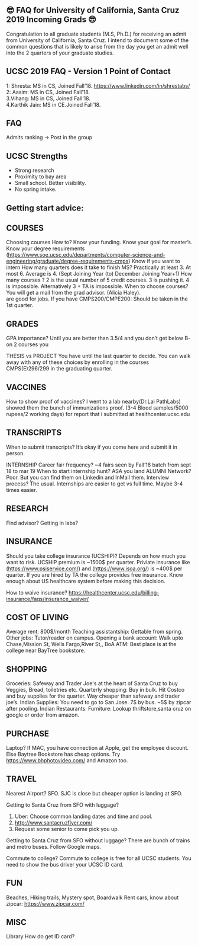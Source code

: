 ## :sunglasses: FAQ for University of California, Santa Cruz 2019 Incoming Grads :sunglasses:

Congratulation to all graduate students (M.S, Ph.D.) for receiving an admit from University of California, Santa Cruz. I intend to document some of the common questions that is likely to arise from the day you get an admit well into the 2 quarters of your graduate studies. 

UCSC 2019 FAQ - Version 1
Point of Contact
-----------
1: Shresta: MS in CS, Joined Fall’18. https://www.linkedin.com/in/shrestabs/  <br />
2: Aasim: MS in CS, Joined Fall’18. <br />
3.Vihang: MS in CS, Joined Fall’18.  <br />
4.Karthik Jain: MS in CE.Joined Fall’18.  <br />

FAQ
------
Admits ranking -> Post in the group

UCSC Strengths
------
- Strong research
- Proximity to bay area
- Small school. Better visibility.
- No spring intake. 

Getting start advice:
------

COURSES
------
Choosing courses How to?  Know your funding. Know your goal for master’s. Know your degree requirements (https://www.soe.ucsc.edu/departments/computer-science-and-engineering/graduate/degree-requirements-cmps) Know if you want to intern
How many quarters does it take to finish MS? Practically at least 3. At most 6. Average is 4. (Sept Joining Year (to) December Joining Year+1)
How many courses ? 2 is the usual number of 5 credit courses. 3 is pushing it. 4 is impossible. Alternatively 3 + TA is impossible. 
When to choose courses? You will get a mail from the grad advisor. (Alicia Haley).  
are good for jobs. If you have 
CMPS200/CMPE200: Should be taken in the 1st quarter. 


GRADES
------
GPA importance? Until you are better than 3.5/4 and you don’t get below B- on 2 courses you

THESIS vs PROJECT
You have until the last quarter to decide. You can walk away with any of these choices by enrolling in the courses CMPS(E)296/299 in the graduating quarter. 

VACCINES
------
How to show proof of vaccines? I went to a lab nearby(Dr.Lal PathLabs) showed them the bunch of immunizations proof. (3-4 Blood samples/5000 rupees/2 working days) for report that i submitted at healthcenter.ucsc.edu 


TRANSCRIPTS
------
When to submit transcripts? It’s okay if you come here and submit it in person.

INTERNSHIP
Career fair frequency? ~4 fairs seen by Fall’18 batch from sept 18 to mar 19
When to start internship hunt? ASA you land
ALUMNI Network? Poor. But you can find them on Linkedin and InMail them.
Interview process? The usual. Internships are easier to get vs full time. Maybe 3-4 times easier. 


RESEARCH
------
Find advisor?
Getting in labs?


INSURANCE
------
Should you take college insurance (UCSHIP)? Depends on how much you want to risk. UCSHIP premium is ~1500$ per quarter. Priviate insurance like (https://www.psiservice.com/) and (https://www.isoa.org/) is ~400$ per quarter. If you are hired by TA the college provides free insurance. Know enough about US healthcare system before making this decision. 

How to waive insurance? https://healthcenter.ucsc.edu/billing-insurance/faqs/insurance_waiver/


COST OF LIVING
------
Average rent: 800$/month
Teaching assistantship: Gettable from spring. 
Other jobs: Tutor/reader on campus. 
Opening a bank account: Walk upto Chase,Mission St, Wells Fargo,River St,, BoA 
ATM: Best place is at the college near BayTree bookstore. 

SHOPPING
------
Groceries: Safeway and Trader Joe's at the heart of Santa Cruz to buy Veggies, Bread, toiletries etc.
Quarterly shopping: Buy in bulk. Hit Costco and buy supplies for the quarter. Way cheaper than safeway and trader joe’s.
Indian Supplies: You need to go to San Jose. 7$ by bus. ~5$ by zipcar after pooling.
Indian Restaurants: 
Furniture: Lookup thriftstore,santa cruz on google or order from amazon. 

PURCHASE
------
Laptop? If MAC, you have connection at Apple, get the employee discount. Else Baytree Bookstore has cheap options. Try https://www.bhphotovideo.com/ and Amazon too. 

TRAVEL
------
Nearest Airport?
SFO. SJC is close but cheaper option is landing at SFO. 

Getting to Santa Cruz from SFO with luggage? 
1. Uber: Choose common landing dates and time and pool.
2. http://www.santacruzflyer.com/ 
3. Request some senior to come pick you up.

Getting to Santa Cruz from SFO without luggage? 
There are bunch of trains and metro buses. Follow Google maps.  

Commute to college? Commute to college is free for all UCSC students. You need to show the bus driver your UCSC ID card. 
 
FUN
------
Beaches, Hiking trails, Mystery spot, Boardwalk
Rent cars, know about zipcar: https://www.zipcar.com/ 

MISC
------
Library
How do get ID card? 


<!-- .You can use the [editor on GitHub](https://github.com/shrestabs/ucsc-incominggrad/edit/master/README.md) to maintain and preview the content for your website in Markdown files. -->

<!--
### Markdown

Markdown is a lightweight and easy-to-use syntax for styling your writing. It includes conventions for

```markdown
Syntax highlighted code block

# Header 1
## Header 2
### Header 3

- Bulleted
- List

1. Numbered
2. List

**Bold** and _Italic_ and `Code` text

[Link](url) and ![Image](src)
```

 
Whenever you commit to this repository, GitHub Pages will run [Jekyll](https://jekyllrb.com/) to rebuild the pages in your site, from the content in your Markdown files.



For more details see [GitHub Flavored Markdown](https://guides.github.com/features/mastering-markdown/).

### Jekyll Themes

Your Pages site will use the layout and styles from the Jekyll theme you have selected in your [repository settings](https://github.com/shrestabs/ucsc-incominggrad/settings). The name of this theme is saved in the Jekyll `_config.yml` configuration file.

### Support or Contact

Having trouble with Pages? Check out our [documentation](https://help.github.com/categories/github-pages-basics/) or [contact support](https://github.com/contact) and we’ll help you sort it out.
-->